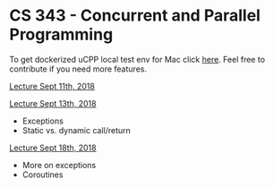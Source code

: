 # CS 343 - Concurrent and Parallel Programming

To get dockerized uCPP local test env for Mac click [here](https://github.com/jeffreyfei/dockerized-ucpp). Feel free to contribute if you need more features.

[Lecture Sept 11th, 2018](/cs-343/lecture-09-11-18.md)

[Lecture Sept 13th, 2018](/cs-343/lecture-09-13-18.md)
- Exceptions
- Static vs. dynamic call/return

[Lecture Sept 18th, 2018](/cs-343/lecture-09-18-18.md)
- More on exceptions
- Coroutines
